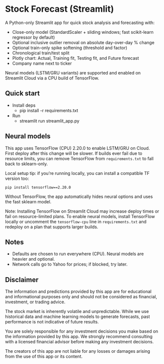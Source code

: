 # Stock Forecast (Streamlit)

A Python-only Streamlit app for quick stock analysis and forecasting with:
- Close-only model (StandardScaler + sliding windows; fast scikit-learn regressor by default)
- Optional inclusive outlier removal on absolute day-over-day % change
- Optional train-only spike softening (threshold and factor)
- Chronological train/test split
- Plotly chart: Actual, Training fit, Testing fit, and Future forecast
- Company name next to ticker

Neural models (LSTM/GRU variants) are supported and enabled on Streamlit Cloud via a CPU build of TensorFlow.


## Quick start
- Install deps
  - pip install -r requirements.txt
- Run
  - streamlit run streamlit_app.py

## Neural models

This app uses TensorFlow (CPU) 2.20.0 to enable LSTM/GRU on Cloud. First deploy after this change will be slower. If builds ever fail due to resource limits, you can remove TensorFlow from `requirements.txt` to fall back to sklearn-only.

Local setup tip: if you’re running locally, you can install a compatible TF version too:

```
pip install tensorflow==2.20.0
```

Without TensorFlow, the app automatically hides neural options and uses the fast sklearn model.

Note: Installing TensorFlow on Streamlit Cloud may increase deploy times or fail on resource-limited plans. To enable neural models, install TensorFlow locally or uncomment the `tensorflow-cpu` line in `requirements.txt` and redeploy on a plan that supports larger builds.

## Notes
- Defaults are chosen to run everywhere (CPU). Neural models are heavier and optional.
- Network calls go to Yahoo for prices; if blocked, try later.


## Disclaimer

The information and predictions provided by this app are for educational and informational purposes only and should not be considered as financial, investment, or trading advice.

The stock market is inherently volatile and unpredictable. While we use historical data and machine learning models to generate forecasts, past performance is not indicative of future results.

You are solely responsible for any investment decisions you make based on the information provided by this app. We strongly recommend consulting with a licensed financial advisor before making any investment decisions.

The creators of this app are not liable for any losses or damages arising from the use of this app or its content.
